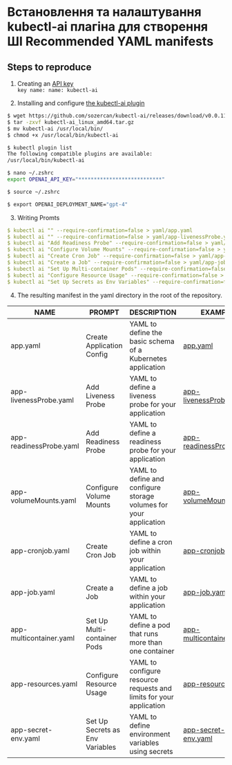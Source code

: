# Встановлення та налаштування kubectl-ai плагіна для створення ШІ Recommended YAML manifests

## Steps to reproduce
1. Creating an [API key](https://platform.openai.com/account/api-keys)  
`key name: name: kubectl-ai`  

2. Installing and configure [the kubectl-ai plugin](https://github.com/sozercan/kubectl-ai)
```sh
$ wget https://github.com/sozercan/kubectl-ai/releases/download/v0.0.11/kubectl-ai_linux_amd64.tar.gz
$ tar -zxvf kubectl-ai_linux_amd64.tar.gz
$ mv kubectl-ai /usr/local/bin/
$ chmod +x /usr/local/bin/kubectl-ai

$ kubectl plugin list                                                                                
The following compatible plugins are available:
/usr/local/bin/kubectl-ai

$ nano ~/.zshrc
export OPENAI_API_KEY="***************************"

$ source ~/.zshrc

$ export OPENAI_DEPLOYMENT_NAME="gpt-4"
```

3.  Writing Promts
```yaml
$ kubectl ai "" --require-confirmation=false > yaml/app.yaml
$ kubectl ai "" --require-confirmation=false > yaml/app-livenessProbe.yaml
$ kubectl ai "Add Readiness Probe" --require-confirmation=false > yaml/app-readinessProbe.yaml
$ kubectl ai "Configure Volume Mounts" --require-confirmation=false > yaml/app-volumeMounts.yaml
$ kubectl ai "Create Cron Job" --require-confirmation=false > yaml/app-cronjob.yaml
$ kubectl ai "Create a Job" --require-confirmation=false > yaml/app-job.yaml
$ kubectl ai "Set Up Multi-container Pods" --require-confirmation=false > yaml/app-multicontainer.yaml
$ kubectl ai "Configure Resource Usage" --require-confirmation=false > yaml/app-resources.yaml
$ kubectl ai "Set Up Secrets as Env Variables" --require-confirmation=false > yaml/app-secret-env.yaml
```

4. The resulting manifest in the yaml directory in the root of the repository.

| NAME                        | PROMPT                             | DESCRIPTION                                                              | EXAMPLE                                     |
|-----------------------------|------------------------------------|--------------------------------------------------------------------------|---------------------------------------------|
| app.yaml                    | Create Application Config          | YAML to define the basic schema of a Kubernetes application              | [app.yaml](yaml/app.yaml)                 |
| app-livenessProbe.yaml      | Add Liveness Probe                 | YAML to define a liveness probe for your application                    | [app-livenessProbe.yaml](yaml/app-livenessProbe.yaml) |
| app-readinessProbe.yaml     | Add Readiness Probe                | YAML to define a readiness probe for your application                   | [app-readinessProbe.yaml](yaml/app-readinessProbe.yaml) |
| app-volumeMounts.yaml       | Configure Volume Mounts            | YAML to define and configure storage volumes for your application       | [app-volumeMounts.yaml](yaml/app-volumeMounts.yaml) |
| app-cronjob.yaml            | Create Cron Job                    | YAML to define a cron job within your application                       | [app-cronjob.yaml](yaml/app-cronjob.yaml) |
| app-job.yaml                | Create a Job                       | YAML to define a job within your application                            | [app-job.yaml](yaml/app-job.yaml) |
| app-multicontainer.yaml     | Set Up Multi-container Pods        | YAML to define a pod that runs more than one container                  | [app-multicontainer.yaml](yaml/app-multicontainer.yaml) |
| app-resources.yaml          | Configure Resource Usage           | YAML to configure resource requests and limits for your application     | [app-resources.yaml](yaml/app-resources.yaml) |
| app-secret-env.yaml         | Set Up Secrets as Env Variables    | YAML to define environment variables using secrets                      | [app-secret-env.yaml](yaml/app-secret-env.yaml) |

